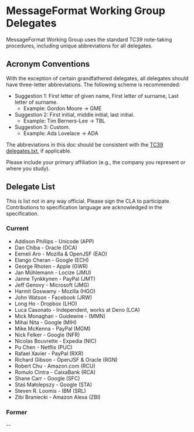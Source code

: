 # MessageFormat Working Group Delegates

MessageFormat Working Group uses the standard TC39 note-taking procedures, including unique abbreviations for all delegates.

## Acronym Conventions

With the exception of certain grandfathered delegates, all delegates should have three-letter abbreviations. The following scheme is recommended:

- Suggestion 1: First letter of given name, First letter of surname, Last letter of surname.
  - Example: Gordon Moore → GME
- Suggestion 2: First initial, middle initial, last initial.
  - Example: Tim Berners-Lee → TBL
- Suggestion 3: Custom.
  - Example: Ada Lovelace → ADA

The abbreviations in this doc should be consistent with the [TC39 delegates.txt](https://github.com/tc39/notes/blob/master/delegates.txt), if applicable.

Please include your primary affiliation (e.g., the company you represent or where you study).

## Delegate List

This is list not in any way official. 
Please sign the CLA to participate. 
Contributions to specification language are acknowledged in the specification.

### Current

- Addison Phillips - Unicode (APP)
- Dan Chiba - Oracle (DCA)
- Eemeli Aro - Mozilla & OpenJSF (EAO)
- Elango Cheran - Google (ECH)
- George Rhoten - Apple (GWR)
- Jan Mühlemann - Locize (JMU)
- Janne Tynkkynen - PayPal (JMT)
- Jeff Genovy - Microsoft (JMG)
- Harmit Goswamy - Mozilla (HGO)
- John Watson - Facebook (JRW)
- Long Ho - Dropbox (LHO)
- Luca Casonato - Independent, works at Deno (LCA)
- Mick Monaghan - Guidewire - (MMN)
- Mihai Nita - Google (MIH)
- Mike McKenna - PayPal (MGM)
- Nick Felker - Google (NFR)
- Nicolas Bouvrette - Expedia (NIC)
- Pu Chen - Netflix (PUC)
- Rafael Xavier - PayPal (RXR)
- Richard Gibson - OpenJSF & Oracle (RGN)
- Robert Chu - Amazon.com (RCU)
- Romulo Cintra - CaixaBank (RCA)
- Shane Carr - Google (SFC)
- Staś Małolepszy - Google (STA)
- Steven R. Loomis - IBM (SRL)
- Zibi Braniecki - Amazon Alexa (ZBI)

### Former

--
